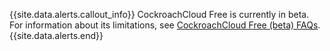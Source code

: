 {{site.data.alerts.callout_info}}
CockroachCloud Free is currently in beta. For information about its limitations, see [CockroachCloud Free (beta) FAQs](free-faqs.html).
{{site.data.alerts.end}}
